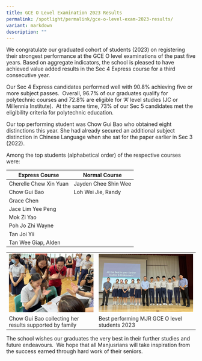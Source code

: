 ```yaml
---
title: GCE O Level Examination 2023 Results
permalink: /spotlight/permalink/gce-o-level-exam-2023-results/
variant: markdown
description: ""
---
```

<p>We congratulate our graduated cohort of students (2023) on registering their strongest performance at the GCE O level examinations of the past five years. Based on aggregate indicators, the school is pleased to have achieved value added results in the Sec 4 Express course for a third consecutive year.</p><p>Our Sec 4 Express candidates performed well with 90.8% achieving five or more subject passes. &nbsp;Overall, 96.7% of our graduates qualify for polytechnic courses and 72.8% are eligible for ‘A’ level studies (JC or Millennia Institute).&nbsp; At the same time, 73% of our Sec 5 candidates met the eligibility criteria for polytechnic education.</p><p>Our top performing student was Chow Gui Bao who obtained eight distinctions this year. She had already secured an additional subject distinction in Chinese Language when she sat for the paper earlier in Sec 3 (2022).</p><p>Among the top students (alphabetical order) of the respective courses were:</p>

| Express Course | Normal Course | 
| -------- | -------- | 
|Cherelle Chew Xin Yuan|Jayden Chee Shin Wee|
|Chow Gui Bao|Loh Wei Jie, Randy|
|Grace Chen||
|Jace Lim Yee Peng||	
|Mok Zi Yao||
|Poh Jo Zhi Wayne||
|Tan Joi Yii||
|Tan Wee Giap, Alden||



|  |  |
| -------- | -------- | 
|![](/images/Spotlight/O%20Result%202023/O_Result_1.jpg) |![](/images/Spotlight/O%20Result%202023/O_Result_2.jpg) |
| Chow Gui Bao collecting her results supported by family| Best performing MJR GCE O level students 2023   | 

<p>The school wishes our graduates the very best in their further studies and future endeavours.&nbsp; We hope that all Manjusrians will take inspiration from the success earned through hard work of their seniors.</p><p></p>